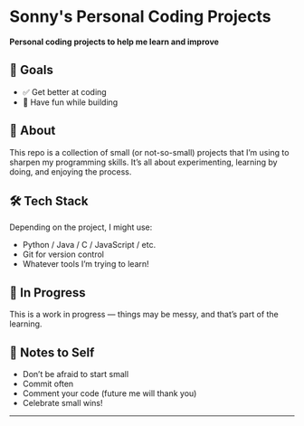 # Sonny's Personal Coding Projects

**Personal coding projects to help me learn and improve**

## 🌟 Goals

- ✅ Get better at coding
- 🎉 Have fun while building

## 📁 About

This repo is a collection of small (or not-so-small) projects that I’m using to sharpen my programming skills. It’s all about experimenting, learning by doing, and enjoying the process.


## 🛠 Tech Stack

Depending on the project, I might use:
- Python / Java / C / JavaScript / etc.
- Git for version control
- Whatever tools I’m trying to learn!

## 🚧 In Progress

This is a work in progress — things may be messy, and that’s part of the learning.

## 📌 Notes to Self

- Don’t be afraid to start small
- Commit often
- Comment your code (future me will thank you)
- Celebrate small wins!

---